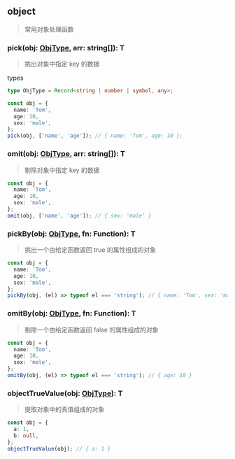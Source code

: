 ## object

> 常用对象处理函数

### pick<T>(obj: [ObjType](../src/types.ts), arr: string[]): T

> 挑出对象中指定 key 的数据

types

```typescript
type ObjType = Record<string | number | symbol, any>;
```

```typescript
const obj = {
  name: 'Tom',
  age: 10,
  sex: 'male',
};
pick(obj, ['name', 'age']); // { name: 'Tom', age: 10 };
```

### omit<T>(obj: [ObjType](../src/types.ts), arr: string[]): T

> 剔除对象中指定 key 的数据

```typescript
const obj = {
  name: 'Tom',
  age: 10,
  sex: 'male',
};
omit(obj, ['name', 'age']); // { sex: 'male' }
```

### pickBy<T>(obj: [ObjType](../src/types.ts), fn: Function): T

> 挑出一个由给定函数返回 true 的属性组成的对象

```ts
const obj = {
  name: 'Tom',
  age: 10,
  sex: 'male',
};
pickBy(obj, (el) => typeof el === 'string'); // { name: 'Tom', sex: 'male' };
```

### omitBy<T>(obj: [ObjType](../src/types.ts), fn: Function): T

> 剔除一个由给定函数返回 false 的属性组成的对象

```ts
const obj = {
  name: 'Tom',
  age: 10,
  sex: 'male',
};
omitBy(obj, (el) => typeof el === 'string'); // { age: 10 }
```

### objectTrueValue<T>(obj: [ObjType](../src/types.ts)): T

> 提取对象中的真值组成的对象

```ts
const obj = {
  a: 1,
  b: null,
};
objectTrueValue(obj); // { a: 1 }
```
